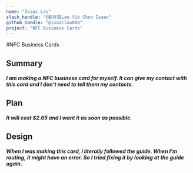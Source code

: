 ```yaml
---
name: "Isaac Lau"
slack_handle: "@劉亦晉Lau Yik Chun Isaac"
github_handle: "@isaaclau888"
project: "NFC Business Cards"
---
```


#NFC Business Cards
## Summary
##### I am making a NFC business card for myself. It can give my contact with this card and I don't need to tell them my contacts.

## Plan
##### It will cost $2.65 and I want it as soon as possible.

## Design
##### When I was making this card, I literally followed the guide. When I'm routing, it might have an error. So I tried fixing it by looking at the guide again.
